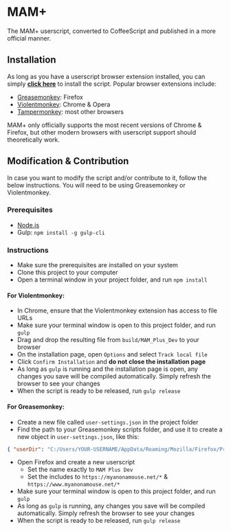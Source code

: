 # MAM+

The MAM+ userscript, converted to CoffeeScript and published in a more official manner.

## Installation

As long as you have a userscript browser extension installed, you can simply __[click here](https://github.com/gardenshade/mam-plus/raw/master/build/release/MAM_Plus.user.js)__ to install the script. Popular browser extensions include:
- [Greasemonkey](https://addons.mozilla.org/en-US/firefox/addon/greasemonkey/): Firefox
- [Violentmonkey](https://violentmonkey.github.io/get-it/): Chrome & Opera
- [Tampermonkey](https://tampermonkey.net/): most other browsers

MAM+ only officially supports the most recent versions of Chrome & Firefox, but other modern browsers with userscript support should theoretically work.

## Modification & Contribution

In case you want to modify the script and/or contribute to it, follow the below instructions. You will need to be using Greasemonkey or Violentmonkey.

### Prerequisites

- [Node.js](https://nodejs.org/en/download/)
- Gulp: `npm install -g gulp-cli`

### Instructions

- Make sure the prerequisites are installed on your system
- Clone this project to your computer
- Open a terminal window in your project folder, and run `npm install`

#### For Violentmonkey:

- In Chrome, ensure that the Violentmonkey extension has access to file URLs
- Make sure your terminal window is open to this project folder, and run `gulp`
- Drag and drop the resulting file from `build/MAM_Plus_Dev` to your browser
- On the installation page, open `Options` and select `Track local file`
- Click `Confirm Installation` and **do not close the installation page**
- As long as `gulp` is running and the installation page is open, any changes you save will be compiled automatically. Simply refresh the browser to see your changes
- When the script is ready to be released, run `gulp release`

#### For Greasemonkey:

- Create a new file called `user-settings.json` in the project folder
- Find the path to your Greasemonkey scripts folder, and use it to create a new object in `user-settings.json`, like this:
```json
{ "userDir": "C:/Users/YOUR-USERNAME/AppData/Roaming/Mozilla/Firefox/Profiles/YOUR-CODE.default/gm_scripts" }
```
- Open Firefox and create a new userscript
    - Set the name exactly to `MAM Plus Dev`
    - Set the includes to `https://myanonamouse.net/*` & `https://www.myanonamouse.net/*`
- Make sure your terminal window is open to this project folder, and run `gulp`
- As long as `gulp` is running, any changes you save will be compiled automatically. Simply refresh the browser to see your changes
- When the script is ready to be released, run `gulp release`
